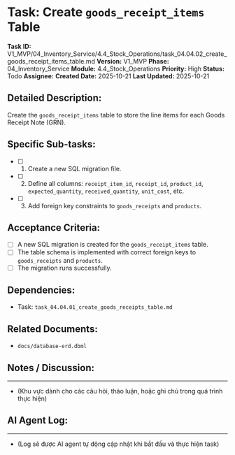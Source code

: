 # Task: Create `goods_receipt_items` Table

**Task ID:** V1_MVP/04_Inventory_Service/4.4_Stock_Operations/task_04.04.02_create_goods_receipt_items_table.md
**Version:** V1_MVP
**Phase:** 04_Inventory_Service
**Module:** 4.4_Stock_Operations
**Priority:** High
**Status:** Todo
**Assignee:** 
**Created Date:** 2025-10-21
**Last Updated:** 2025-10-21

## Detailed Description:
Create the `goods_receipt_items` table to store the line items for each Goods Receipt Note (GRN).

## Specific Sub-tasks:
- [ ] 1. Create a new SQL migration file.
- [ ] 2. Define all columns: `receipt_item_id`, `receipt_id`, `product_id`, `expected_quantity`, `received_quantity`, `unit_cost`, etc.
- [ ] 3. Add foreign key constraints to `goods_receipts` and `products`.

## Acceptance Criteria:
- [ ] A new SQL migration is created for the `goods_receipt_items` table.
- [ ] The table schema is implemented with correct foreign keys to `goods_receipts` and `products`.
- [ ] The migration runs successfully.

## Dependencies:
*   Task: `task_04.04.01_create_goods_receipts_table.md`

## Related Documents:
*   `docs/database-erd.dbml`

## Notes / Discussion:
---
*   (Khu vực dành cho các câu hỏi, thảo luận, hoặc ghi chú trong quá trình thực hiện)

## AI Agent Log:
---
*   (Log sẽ được AI agent tự động cập nhật khi bắt đầu và thực hiện task)

